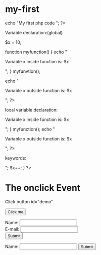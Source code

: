 # my-first
<!DOCTYPE HTML>
<html>
  <body>
    <?PHP>
echo "My first php code ";
?>
  </body>
  </html>
  
  
  Variable declaration:(global)
  
  <!DOCtype HTML>
  <Html>
  <?php>
$x = 10; 
 
function myfunction() {
  echo "<p>Variable x inside function is: $x</p>";
} 
myfunvtion();

echo "<p>Variable x outside function is: $x</p>";
?>

</body>
</html>

  local variable declaration:
  
 <!DOCTYPE html>
<html>
<body>

<?php
function myfunction() {
  $x = 56; 
  echo "<p>Variable x inside function is: $x</p>";
} 
myfunction();
echo "<p>Variable x outside function is: $x</p>";
?>
</body>
</html>

keywords:

<!DOCTYPE html>
<html>
<body>

<?php
$x = 5;
$y = 10;

function myTest() {
  global $x, $y;
  $y = $x + $y;
} 

my function();  
echo $y; 
?>

</body>
</html>

<!DOCTYPE html>
<html>
<body>

<?php
$t = date("H");

if ($t < "20")
 {
  echo "Have a nice day!";
}
 else
 {
  echo " good night!";
}
?>
 </body>
  </html>
  
  <!DOCTYPE html>
<html>
<body>

<?php
$favcolor = "red";

switch ($favcolor) {
  case "red":
   echo "Your fav color is red!";
    break;
  case "blue":
    echo "Your fav color is blue!";
    break;
  case "green":
    echo "Your fav color is green!";
    break;
  default:
    echo "Your fav color is not red, blue, nor green!";
}
?>
 
</body>
</html>

<!DOCTYPE html>
<html>
<body>

<?php  
$x = 1;
 
while($x <= 5) {
  echo "The number is $x <br>";
  $x++;
} 
?>  

</body>
</html>

<!DOCTYPE HTML>

<html>
  <body>
    <?php>
<!DOCTYPE html>
<html>
<body>

<?php 
$x = 75;
$y = 25; 

function addition() {
  $GLOBALS['z'] = $GLOBALS['x'] + $GLOBALS['y'];
}

addition();
echo $z;
?>

</body>
</html><!DOCTYPE html>
<html>
<body>

<?php 
$x = 7;
$y = 77; 

function add() {
  $GLOBALS['z'] = $GLOBALS['x'] + $GLOBALS['y'];
}

add();
echo $z;
?>

</body>
</html>
<!DOCTYPE html>
<html>
<body>

<h1>The onclick Event</h1>

<p>Click  button  id="demo".</p>

<button onclick="myFunction()">Click me</button>

<p id="demo"></p>

<script>
function myFunction() {
  document.getElementById("demo").innerHTML = "Hello World";
}
</script>

</body>
</html>

<!DOCTYPE HTML>
<html>  
<body>

<form action="welcome_get.php" method="get">
Name: <input type="text" name="name"><br>
E-mail: <input type="text" name="email"><br>
<input type="submit">
</form>

</body>
</html>


<!DOCTYPE html>
<html>
<body>

<form method="post" action="<?php echo $_SERVER['PHP_Self;?>">
  Name: <input type="text" name="fname">
  <input type="submit">
</form>

<?php
if ($_SERVER["REQUEST_METHOD"] == "POST") 
{
    $name = chars($_REQUEST['fname']);
    if (empty($name)) {
        echo "Name is empty";
    } else {
        echo $name;
    }
}
?>

</body>
</html>


